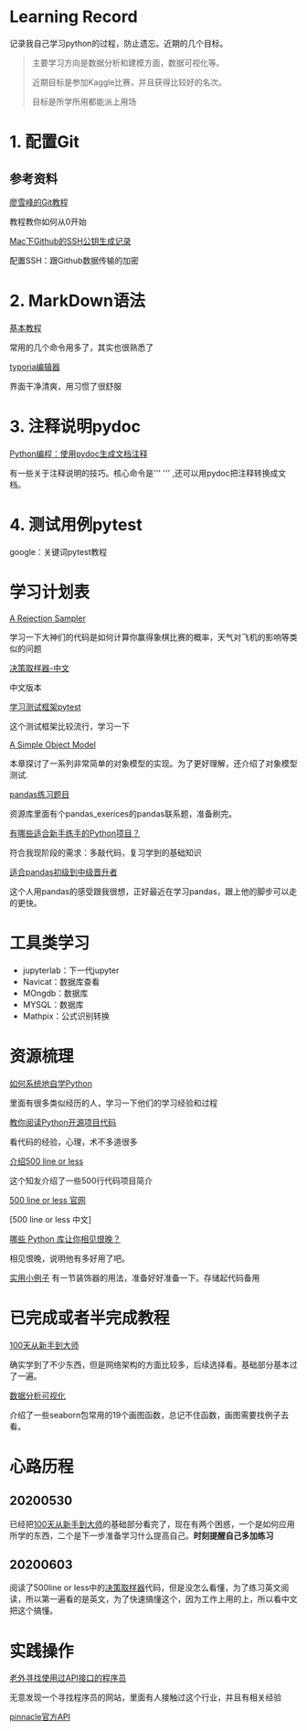 # Learning Record

记录我自己学习python的过程，防止遗忘。近期的几个目标。

> 主要学习方向是数据分析和建模方面，数据可视化等。
>
> 近期目标是参加Kaggle比赛，并且获得比较好的名次。
>
> 目标是所学所用都能派上用场

# 1. 配置Git

## 参考资料

[廖雪峰的Git教程](https://www.liaoxuefeng.com/wiki/896043488029600)

教程教你如何从0开始

[Mac下Github的SSH公钥生成记录](https://www.jianshu.com/p/63edbb08bd5f)

配置SSH：跟Github数据传输的加密

# 2. MarkDown语法

[基本教程](https://www.runoob.com/markdown/md-tutorial.html)

常用的几个命令用多了，其实也很熟悉了

[typoria编辑器](https://typora.io/)

界面干净清爽，用习惯了很舒服

# 3. 注释说明pydoc

[Python编程：使用pydoc生成文档注释](https://blog.csdn.net/mouday/article/details/83540541)

有一些关于注释说明的技巧。核心命令是''' ''' ,还可以用pydoc把注释转换成文档。

# 4. 测试用例pytest

google：关键词pytest教程

# 学习计划表

[A Rejection Sampler](http://aosabook.org/en/500L/a-rejection-sampler.html)

学习一下大神们的代码是如何计算你赢得象棋比赛的概率，天气对飞机的影响等类似的问题

[决策取样器-中文]([https://github.com/HT524/500LineorLess_CN/blob/master/%E5%86%B3%E7%AD%96%E9%87%87%E6%A0%B7%E5%99%A8_A_Rejection_Sampler/%E5%86%B3%E7%AD%96%E9%87%87%E6%A0%B7%E5%99%A8_A_Rejection_Sampler.md](https://github.com/HT524/500LineorLess_CN/blob/master/决策采样器_A_Rejection_Sampler/决策采样器_A_Rejection_Sampler.md))

中文版本

[学习测试框架pytest](https://docs.pytest.org/en/stable/)

这个测试框架比较流行，学习一下

[A Simple Object Model](https://aosabook.org/en/500L/a-simple-object-model.html)

本章探讨了一系列非常简单的对象模型的实现。为了更好理解，还介绍了对象模型测试.

[pandas练习题目](https://github.com/guipsamora/pandas_exercises)

资源库里面有个pandas_exerices的pandas联系题，准备刷完。

[有哪些适合新手练手的Python项目？](https://zhuanlan.zhihu.com/p/22164270?refer=passer)

符合我现阶段的需求：多敲代码，复习学到的基础知识

[适合pandas初级到中级晋升者](https://github.com/hangsz/pandas-tutorial)

这个人用pandas的感受跟我很想，正好最近在学习pandas，跟上他的脚步可以走的更快。

# 工具类学习

* jupyterlab：下一代jupyter
* Navicat：数据库查看
* MOngdb：数据库
* MYSQL：数据库
* Mathpix：公式识别转换

# 资源梳理

[如何系统地自学Python](https://www.zhihu.com/question/29138020)

里面有很多类似经历的人，学习一下他们的学习经验和过程

[教你阅读Python开源项目代码](https://zhuanlan.zhihu.com/p/22275595)

看代码的经验，心理，术不多道很多

[介绍500 line or less](https://www.zhihu.com/question/29372574/answer/88624507)

这个知友介绍了一些500行代码项目简介

[500 line or less 官网](http://aosabook.org/en/)

[500 line or less 中文]

[哪些 Python 库让你相见恨晚？](https://www.zhihu.com/question/24590883)

相见恨晚，说明他有多好用了吧。

[实用小例子](https://github.com/jackzhenguo/python-small-examples)
有一节装饰器的用法，准备好好准备一下。存储起代码备用

# 已完成或者半完成教程

[100天从新手到大师](https://github.com/jackfrued/Python-100-Days)

确实学到了不少东西，但是网络架构的方面比较多，后续选择看。基础部分基本过了一遍。

[数据分析可视化](https://cloud.tencent.com/developer/user/6237940)

介绍了一些seaborn包常用的19个画图函数，总记不住函数，画图需要找例子去看。

# 心路历程

## 20200530

已经把[100天从新手到大师](https://github.com/jackfrued/Python-100-Days)的基础部分看完了，现在有两个困惑，一个是如何应用所学的东西，二个是下一步准备学习什么提高自己。**时刻提醒自己多加练习**

## 20200603

阅读了500line or less中的[决策取样器]([https://github.com/HT524/500LineorLess_CN/blob/master/%E5%86%B3%E7%AD%96%E9%87%87%E6%A0%B7%E5%99%A8_A_Rejection_Sampler/%E5%86%B3%E7%AD%96%E9%87%87%E6%A0%B7%E5%99%A8_A_Rejection_Sampler.md](https://github.com/HT524/500LineorLess_CN/blob/master/决策采样器_A_Rejection_Sampler/决策采样器_A_Rejection_Sampler.md))代码，但是没怎么看懂，为了练习英文阅读，所以第一遍看的是英文，为了快速搞懂这个，因为工作上用的上，所以看中文把这个搞懂。

# 实践操作

[老外寻找使用过API接口的程序员](https://www.freelancer.com/projects/python/python-script-using-pinnacle-api/)

无意发现一个寻找程序员的网站，里面有人接触过这个行业，并且有相关经验

[pinnacle官方API](https://github.com/pinnacleapi)

